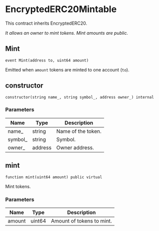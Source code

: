 # EncryptedERC20Mintable

This contract inherits EncryptedERC20.

_It allows an owner to mint tokens. Mint amounts are public._

## Mint

```solidity
event Mint(address to, uint64 amount)
```

Emitted when `amount` tokens are minted to one account (`to`).

## constructor

```solidity
constructor(string name_, string symbol_, address owner_) internal
```

### Parameters

| Name     | Type    | Description        |
| -------- | ------- | ------------------ |
| name\_   | string  | Name of the token. |
| symbol\_ | string  | Symbol.            |
| owner\_  | address | Owner address.     |

## mint

```solidity
function mint(uint64 amount) public virtual
```

Mint tokens.

### Parameters

| Name   | Type   | Description               |
| ------ | ------ | ------------------------- |
| amount | uint64 | Amount of tokens to mint. |
